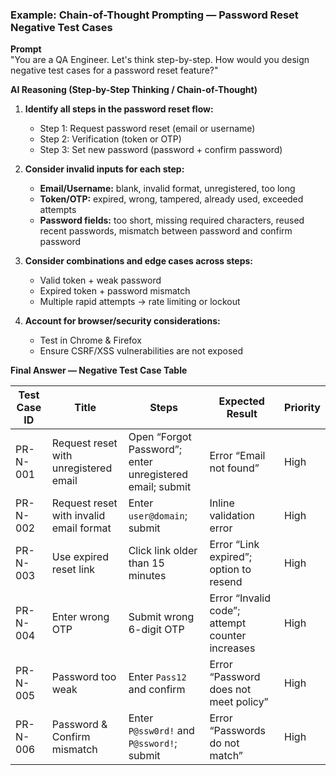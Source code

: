 ### Example: Chain-of-Thought Prompting — Password Reset Negative Test Cases

**Prompt**  
"You are a QA Engineer. Let's think step-by-step. How would you design negative test cases for a password reset feature?"

**AI Reasoning (Step-by-Step Thinking / Chain-of-Thought)**  
1. **Identify all steps in the password reset flow:**  
   - Step 1: Request password reset (email or username)  
   - Step 2: Verification (token or OTP)  
   - Step 3: Set new password (password + confirm password)  

2. **Consider invalid inputs for each step:**  
   - **Email/Username:** blank, invalid format, unregistered, too long  
   - **Token/OTP:** expired, wrong, tampered, already used, exceeded attempts  
   - **Password fields:** too short, missing required characters, reused recent passwords, mismatch between password and confirm password  

3. **Consider combinations and edge cases across steps:**  
   - Valid token + weak password  
   - Expired token + password mismatch  
   - Multiple rapid attempts → rate limiting or lockout  

4. **Account for browser/security considerations:**  
   - Test in Chrome & Firefox  
   - Ensure CSRF/XSS vulnerabilities are not exposed  

**Final Answer — Negative Test Case Table**  

| Test Case ID | Title | Steps | Expected Result | Priority |
|--------------|-------|-------|----------------|----------|
| PR-N-001 | Request reset with unregistered email | Open “Forgot Password”; enter unregistered email; submit | Error “Email not found” | High |
| PR-N-002 | Request reset with invalid email format | Enter `user@domain`; submit | Inline validation error | High |
| PR-N-003 | Use expired reset link | Click link older than 15 minutes | Error “Link expired”; option to resend | High |
| PR-N-004 | Enter wrong OTP | Submit wrong 6-digit OTP | Error “Invalid code”; attempt counter increases | High |
| PR-N-005 | Password too weak | Enter `Pass12` and confirm | Error “Password does not meet policy” | High |
| PR-N-006 | Password & Confirm mismatch | Enter `P@ssw0rd!` and `P@ssword!`; submit | Error “Passwords do not match” | High |

